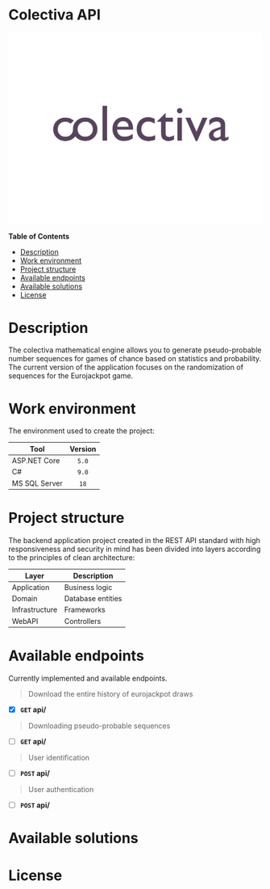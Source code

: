 ﻿# Colectiva API
![](https://raw.githubusercontent.com/malloc314/Colectiva/4b49c9fe9ccbbea6b1fd22499e294cf17ed42872/Docs/Colectiva-logo.svg)


**Table of Contents**
- [Description](#description "Description")
- [Work environment](#work-environment "Work environment")
- [Project structure](#project-structure "Project structure")
- [Available endpoints](#available-endpoints "Available endpoints")
- [Available solutions](#available-solutions "Available solutions")
- [License](#license "License")

# Description
The colectiva mathematical engine allows you to generate pseudo-probable number sequences for games of chance based on statistics and probability. The current version of the application focuses on the randomization of sequences for the Eurojackpot game.

# Work environment
The environment used to create the project:
                    
Tool | Version
------------- | :-------------:
ASP.NET Core  | `5.0`
C# | `9.0`
MS SQL Server | `18`

# Project structure
The backend application project created in the REST API standard with high responsiveness and security in mind has been divided into layers according to the principles of clean architecture:

Layer | Description
------------- | -------------
Application  | Business logic
Domain | Database entities
Infrastructure | Frameworks
WebAPI | Controllers

# Available endpoints
Currently implemented and available endpoints.

> Download the entire history of eurojackpot draws

- [x] **`GET` api/** 

> Downloading pseudo-probable sequences

- [ ]  **`GET` api/** 

> User identification

- [ ]  **`POST` api/** 

> User authentication

- [ ]  **`POST` api/**  



# Available solutions

# License

